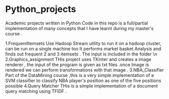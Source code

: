 # Python_projects
Academic projects written in Python
Code in this repo is a full/partial implementation of many concepts that I have learnt
during my master's course .

1.FrequentItemsets
Use Hadoop Stream utility to run it on a hadoop cluster, can be run on a single machine too
It performs market basket Analysis and finds out frequent 2 and 3 itemsets .
The input is included in the folder \n
2.Graphics_assignment 
THis project uses TKinter and creates a image renderer , the input of the program is given as txt files
.once Image is rendered we can perform transformations with that image . 
3.NBA_Classifier
Part of the DataMining course ,this is a very simple implementation of a SVM classifier to classify
NBA player's position as one of the five positions possible
4.Query Matcher
THis is a simple implementation of a document query matching using TFIDF .


